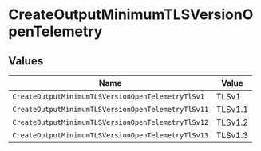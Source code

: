 # CreateOutputMinimumTLSVersionOpenTelemetry


## Values

| Name                                               | Value                                              |
| -------------------------------------------------- | -------------------------------------------------- |
| `CreateOutputMinimumTLSVersionOpenTelemetryTlSv1`  | TLSv1                                              |
| `CreateOutputMinimumTLSVersionOpenTelemetryTlSv11` | TLSv1.1                                            |
| `CreateOutputMinimumTLSVersionOpenTelemetryTlSv12` | TLSv1.2                                            |
| `CreateOutputMinimumTLSVersionOpenTelemetryTlSv13` | TLSv1.3                                            |